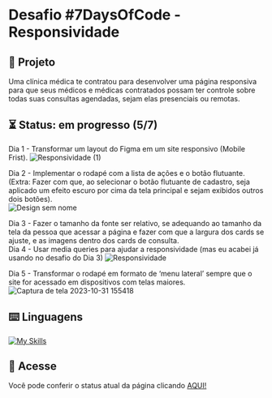# Desafio #7DaysOfCode - Responsividade

## 📜 Projeto
Uma clínica médica te contratou para desenvolver uma página responsiva para que seus médicos e médicas contratados possam ter controle sobre todas suas consultas agendadas, sejam elas presenciais ou remotas.

## ⏳ Status: em progresso (5/7)
Dia 1 - Transformar um layout do Figma em um site responsivo (Mobile Frist).
![Responsividade (1)](https://github.com/KamiBicalho/desafio-responsividade-7DaysOfCode/assets/132604923/3ea889f7-55b9-49bc-9a3e-e4f17dce9cf1)

Dia 2 - Implementar o rodapé com a lista de ações e o botão flutuante. (Extra: Fazer com que, ao selecionar o botão flutuante de cadastro, seja aplicado um efeito escuro por cima da tela principal e sejam exibidos outros dois botões). <br>
![Design sem nome](https://github.com/KamiBicalho/alurabooks-mobilefirst/assets/132604923/6df46846-71f9-48df-8d03-77d63ba338d4)

Dia 3 - Fazer o tamanho da fonte ser relativo, se adequando ao tamanho da tela da pessoa que acessar a página e fazer com que a largura dos cards se ajuste, e as imagens dentro dos cards de consulta. <br>
Dia 4 - Usar media queries para ajudar a responsividade (mas eu acabei já usando no desafio do Dia 3)
![Responsividade](https://github.com/KamiBicalho/desafio-responsividade-7DaysOfCode/assets/132604923/496dd063-ab1e-4767-b767-22664c6d6db2)

Dia 5 -  Transformar o rodapé em formato de ‘menu lateral’ sempre que o site for acessado em dispositivos com telas maiores.
![Captura de tela 2023-10-31 155418](https://github.com/KamiBicalho/desafio-html-css-7DaysOfCode/assets/132604923/40502318-e032-42af-80b2-ab0bb680a708)

## ⌨️ Linguagens
[![My Skills](https://skillicons.dev/icons?i=html,css)](https://skillicons.dev)

## 🔗 Acesse
Você pode conferir o status atual da página clicando [AQUI!](https://desafio-responsividade-7-days-of-code.vercel.app/)
